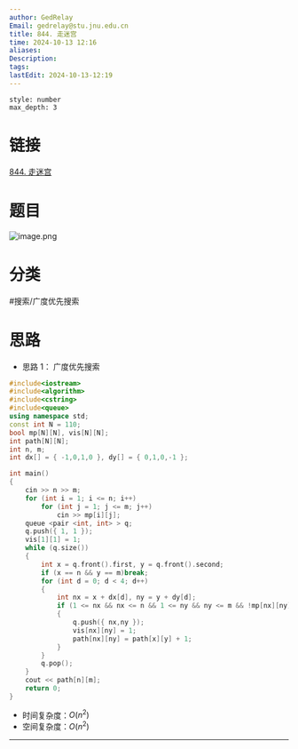 ```yaml
---
author: GedRelay
Email: gedrelay@stu.jnu.edu.cn
title: 844. 走迷宫
time: 2024-10-13 12:16
aliases: 
Description: 
tags: 
lastEdit: 2024-10-13-12:19
---
```


```toc
style: number
max_depth: 3
```

# 链接
[844. 走迷宫](https://www.acwing.com/problem/content/846/) 

# 题目
![image.png](https://ged-pic-bed.oss-cn-guangzhou.aliyuncs.com/img/202410131217220.png)


# 分类
#搜索/广度优先搜索 

# 思路
- 思路 1：
广度优先搜索

```cpp
#include<iostream>
#include<algorithm>
#include<cstring>
#include<queue>
using namespace std;
const int N = 110;
bool mp[N][N], vis[N][N];
int path[N][N];
int n, m;
int dx[] = { -1,0,1,0 }, dy[] = { 0,1,0,-1 };

int main()
{
    cin >> n >> m;
    for (int i = 1; i <= n; i++)
        for (int j = 1; j <= m; j++)
            cin >> mp[i][j];
    queue <pair <int, int> > q;
    q.push({ 1, 1 });
    vis[1][1] = 1;
    while (q.size())
    {
        int x = q.front().first, y = q.front().second;
        if (x == n && y == m)break;
        for (int d = 0; d < 4; d++)
        {
            int nx = x + dx[d], ny = y + dy[d];
            if (1 <= nx && nx <= n && 1 <= ny && ny <= m && !mp[nx][ny] && !vis[nx][ny])
            {
                q.push({ nx,ny });
                vis[nx][ny] = 1;
                path[nx][ny] = path[x][y] + 1;
            }
        }
        q.pop();
    }
    cout << path[n][m];
    return 0;
}
```


- 时间复杂度：${O\left( n^{2}  \right)  }$ 
- 空间复杂度：${O\left( n^{2}  \right)  }$ 


---

